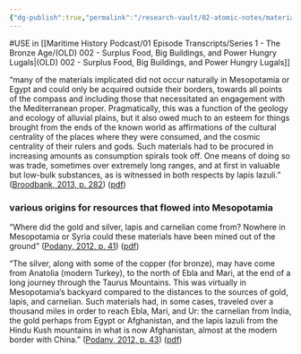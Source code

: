```yaml
---
{"dg-publish":true,"permalink":"/research-vault/02-atomic-notes/materials-not-natural-to-the-alluvial-plains-of-mesopotamia-or-the-nile-are-what-contributed-to-the-spiraling-growth-of-elite-and-early-consumer-societies/"}
---
```


#USE in [[Maritime History Podcast/01 Episode Transcripts/Series 1 - The Bronze Age/(OLD) 002 - Surplus Food, Big Buildings, and Power Hungry Lugals\|(OLD) 002 - Surplus Food, Big Buildings, and Power Hungry Lugals]]

“many of the materials implicated did not occur naturally in Mesopotamia or Egypt and could only be acquired outside their borders, towards all points of the compass and including those that necessitated an engagement with the Mediterranean proper. Pragmatically, this was a function of the geology and ecology of alluvial plains, but it also owed much to an esteem for things brought from the ends of the known world as affirmations of the cultural centrality of the places where they were consumed, and the cosmic centrality of their rulers and gods. Such materials had to be procured in increasing amounts as consumption spirals took off. One means of doing so was trade, sometimes over extremely long ranges, and at first in valuable but low-bulk substances, as is witnessed in both respects by lapis lazuli.” ([Broodbank, 2013, p. 282](zotero://select/library/items/IR54JIQG)) ([pdf](zotero://open-pdf/library/items/85K7BT2G?page=259&annotation=3FXHF2RS))

### various origins for resources that flowed into Mesopotamia

“Where did the gold and silver, lapis and carnelian come from? Nowhere in Mesopotamia or Syria could these materials have been mined out of the ground” ([Podany, 2012, p. 41](zotero://select/library/items/GN73GMNP)) ([pdf](zotero://open-pdf/library/items/LXNK9GFK?page=66&annotation=9FWYT4CE))

“The silver, along with some of the copper (for bronze), may have come from Anatolia (modern Turkey), to the north of Ebla and Mari, at the end of a long journey through the Taurus Mountains. This was virtually in Mesopotamia’s backyard compared to the distances to the sources of gold, lapis, and carnelian. Such materials had, in some cases, traveled over a thousand miles in order to reach Ebla, Mari, and Ur: the carnelian from India, the gold perhaps from Egypt or Afghanistan, and the lapis lazuli from the Hindu Kush mountains in what is now Afghanistan, almost at the modern border with China.” ([Podany, 2012, p. 43](zotero://select/library/items/GN73GMNP)) ([pdf](zotero://open-pdf/library/items/LXNK9GFK?page=68&annotation=R9VA8VYS))